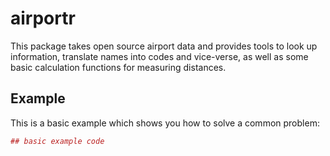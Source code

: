 # airportr

This package takes open source airport data and provides tools to look up information, translate names into codes and vice-verse, as well as some basic calculation functions for measuring distances.

## Example

This is a basic example which shows you how to solve a common problem:

``` r
## basic example code
```
